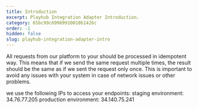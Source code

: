 ```yaml
---
title: Introduction
excerpt: Playhub Integration Adapter Introduction.
category: 65bc99c69969910010b1426c
order: -1
hidden: false
slug: playhub-integration-adapter-intro
---
```


All requests from our platform to your should be processed in idempotent way. 
This means that if we send the same request multiple times, the result should be the same as if we sent the request only once. 
This is important to avoid any issues with your system in case of network issues or other problems.

we use the following IPs to access your endpoints:
staging environment: 34.76.77.205
production environment: 34.140.75.241
